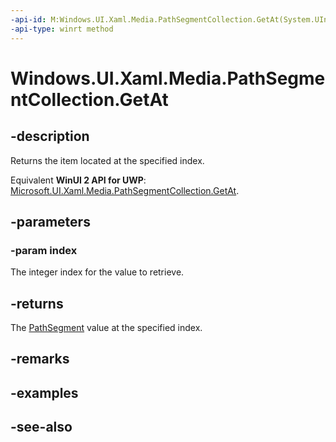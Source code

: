 ```yaml
---
-api-id: M:Windows.UI.Xaml.Media.PathSegmentCollection.GetAt(System.UInt32)
-api-type: winrt method
---
```


<!-- Method syntax
public Windows.UI.Xaml.Media.PathSegment GetAt(System.UInt32 index)
-->

# Windows.UI.Xaml.Media.PathSegmentCollection.GetAt

## -description
Returns the item located at the specified index.

Equivalent **WinUI 2 API for UWP**: [Microsoft.UI.Xaml.Media.PathSegmentCollection.GetAt](/windows/winui/api/microsoft.ui.xaml.media.pathsegmentcollection.getat).

## -parameters
### -param index
The integer index for the value to retrieve.

## -returns
The [PathSegment](pathsegment.md) value at the specified index.

## -remarks

## -examples

## -see-also
